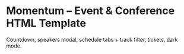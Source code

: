 # Momentum – Event & Conference HTML Template

Countdown, speakers modal, schedule tabs + track filter, tickets, dark mode.
